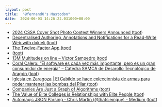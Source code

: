 ```yaml
---
layout: post
title:  "@fernand0's Mastodon"
date:  2024-06-03 14:26:22.031000+00:00
---
```

*  [2024 CSSA Cover Shot Photo Contest Winners Announced ](https://cactusandsucculentsociety.org/2024/05/23/2024-cssa-cover-shot-photo-contest-winners-announced) ([toot](https://mastodon.social/@fernand0/112553150515139662))
*  [Decentralised Authoring, Annotations and Notifications for a Read-Write Web with dokieli ](https://csarven.ca/dokieli-rw) ([toot](https://mastodon.social/@fernand0/112552963508549242))
*  [The Twelve-Factor App ](https://12factor.net) ([toot](https://mastodon.social/@fernand0/112552756633255294))
*  [ ](https://mastodon.social/@vrruiz) ([toot](https://mastodon.social/@fernand0/112552546948451061))
*  [13M Multitudes on line – Victor Sampedro ](https://victorsampedro.com/libros-victorsampedro/13m-multitudes-on-line) ([toot](https://mastodon.social/@fernand0/112552519300866746))
*  [Coral Calero: “El software es cada vez más importante, pero es un gran consumidor de energía” – Cátedra SAMCA de Desarollo Tecnológico de Aragón ](https://catedrasamcadt.unizar.es/noticias/coral-calero-el-software-es-cada-vez-mas-importante-pero-es-un-gran-consumidor-de-energia) ([toot](https://mastodon.social/@fernand0/112552262620673288))
*  [Iglesia en Zaragoza \| El Cabildo se hace coleccionista de armas para poder mantener las bombas del Pilar ](https://www.elperiodicodearagon.com/zaragoza/2024/05/23/cabildo-coleccionista-armas-mantener-bombas-pilar-zaragoza-102750443.htm) ([toot](https://mastodon.social/@fernand0/112552005631708217))
*  [Companies Are Just a Graph of Algorithms ](https://danielmiessler.com/p/companies-graph-of-algorithm) ([toot](https://mastodon.social/@fernand0/112551685322487063))
*  [The Value of Elite Colleges is Relationships with Elite People ](https://danielmiessler.com/p/value-elite-colleges-relationships-elite-peopl) ([toot](https://mastodon.social/@fernand0/112551446924762712))
*  [Automagic JSON Parsing - Chris Martin (@thatsiemguy) - Medium ](https://medium.com/@thatsiemguy/automagic-json-parsing-e838ecda08c) ([toot](https://mastodon.social/@fernand0/112550100307088268))
